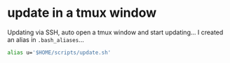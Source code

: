 # update in a tmux window
Updating via SSH, auto open a tmux window and start updating...
I created an alias in `.bash_aliases`...
```bash
alias u='$HOME/scripts/update.sh'
```
